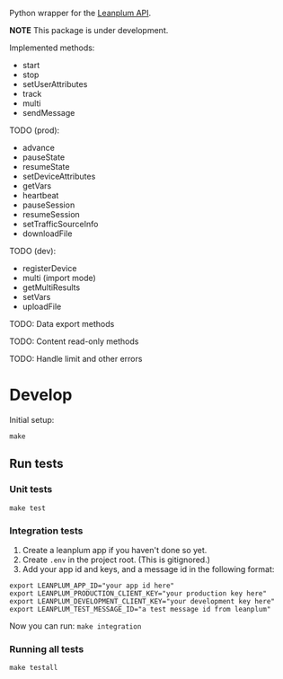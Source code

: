 Python wrapper for the [Leanplum API](https://www.leanplum.com/dashboard#/4510371447570432/help/setup/api).

**NOTE** This package is under development.

Implemented methods:
- start
- stop
- setUserAttributes
- track
- multi
- sendMessage

TODO (prod):
- advance
- pauseState
- resumeState
- setDeviceAttributes
- getVars
- heartbeat
- pauseSession
- resumeSession
- setTrafficSourceInfo
- downloadFile

TODO (dev):
- registerDevice
- multi (import mode)
- getMultiResults
- setVars
- uploadFile

TODO: Data export methods

TODO: Content read-only methods
 
TODO: Handle limit and other errors

# Develop

Initial setup:
```
make
```

## Run tests

### Unit tests
`make test`

### Integration tests
1. Create a leanplum app if you haven't done so yet.
2. Create `.env` in the project root. (This is gitignored.)
3. Add your app id and keys, and a message id in the following format:
```
export LEANPLUM_APP_ID="your app id here"
export LEANPLUM_PRODUCTION_CLIENT_KEY="your production key here"
export LEANPLUM_DEVELOPMENT_CLIENT_KEY="your development key here"
export LEANPLUM_TEST_MESSAGE_ID="a test message id from leanplum"
```

Now you can run:
`make integration`

### Running all tests
`make testall`

